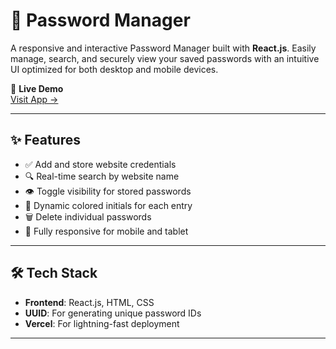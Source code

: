 # 🔐 Password Manager

A responsive and interactive Password Manager built with **React.js**. Easily manage, search, and securely view your saved passwords with an intuitive UI optimized for both desktop and mobile devices.

🚀 **Live Demo**  
[Visit App →](https://password-manager-two-flax.vercel.app/)

---

## ✨ Features

- ✅ Add and store website credentials
- 🔍 Real-time search by website name
- 👁️ Toggle visibility for stored passwords
- 🎨 Dynamic colored initials for each entry
- 🗑️ Delete individual passwords
- 📱 Fully responsive for mobile and tablet

---

## 🛠️ Tech Stack

- **Frontend**: React.js, HTML, CSS
- **UUID**: For generating unique password IDs
- **Vercel**: For lightning-fast deployment

---
